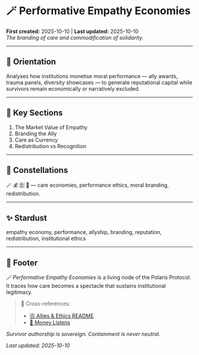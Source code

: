# 🪄 Performative Empathy Economies  
**First created:** 2025-10-10 | **Last updated:** 2025-10-10  
*The branding of care and commodification of solidarity.*

---

## 🧭 Orientation  
Analyses how institutions monetise moral performance — ally awards, trauma panels, diversity showcases — to generate reputational capital while survivors remain economically or narratively excluded.

---

## 📑 Key Sections  
1. The Market Value of Empathy  
2. Branding the Ally  
3. Care as Currency  
4. Redistribution vs Recognition  

---

## 🌌 Constellations  
🪄 💰 🈴 🤝 — care economies, performance ethics, moral branding, redistribution.

---

## ✨ Stardust  
empathy economy, performance, allyship, branding, reputation, redistribution, institutional ethics

---

## 🏮 Footer  
*🪄 Performative Empathy Economies* is a living node of the Polaris Protocol.  
It traces how care becomes a spectacle that sustains institutional legitimacy.

> 📡 Cross-references:  
> - [🈴 Allies & Ethics README](./README.md)  
> - [💸 Money Listens](../../../Disruption_Kit/Big_Picture_Protocols/💸_Money_Listens/)  

*Survivor authorship is sovereign. Containment is never neutral.*  

_Last updated: 2025-10-10_
